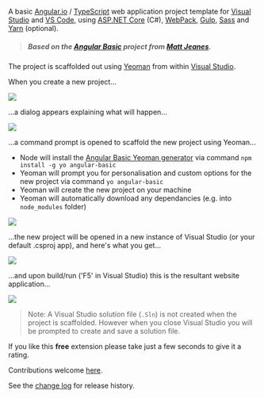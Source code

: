 [GitHubRepoPullRequestsURL]: https://github.com/GregTrevellick/VsixYeomanTemplates/pulls

A basic [Angular.io](https://angular.io/) / [TypeScript](https://www.typescriptlang.org/) web application project template for [Visual Studio](https://visualstudio.microsoft.com/vs/) and [VS Code](https://code.visualstudio.com/), using [ASP.NET Core](https://docs.microsoft.com/en-us/aspnet/) (C#), [WebPack](https://webpack.js.org/), [Gulp](https://gulpjs.com/), [Sass](https://sass-lang.com/) and [Yarn](https://yarnpkg.com) (optional).

>##### Based on the [Angular Basic](https://github.com/MattJeanes/AngularBasic) project from [Matt Jeanes](https://mattjeanes.com/).

The project is scaffolded out using [Yeoman](https://yeoman.io/) from within [Visual Studio](https://visualstudio.microsoft.com/vs/).

When you create a new project...

![](screen0.png)

...a dialog appears explaining what will happen...

![](screen1.png)

...a command prompt is opened to scaffold the new project using Yeoman...
 
 - Node will install the [Angular Basic Yeoman generator](https://github.com/MattJeanes/AngularBasic) via command `npm install -g yo angular-basic`
 - Yeoman will prompt you for personalisation and custom options for the new project via command `yo angular-basic`
 - Yeoman will create the new project on your machine
 - Yeoman will automatically download any dependancies (e.g. into `node_modules` folder)

![](screen2.gif)

...the new project will be opened in a new instance of Visual Studio (or your default .csproj app), and here's what you get...

![](screen3.png)

...and upon build/run ('F5' in Visual Studio) this is the resultant website application...

![](screen4.png)

> Note: A Visual Studio solution file (`.Sln`) is not created when the project is scaffolded. However when you close Visual Studio you will be prompted to create and save a solution file.

If you like this **free** extension please take just a few seconds to give it a rating.

Contributions welcome [here][GitHubRepoPullRequestsURL].

See the [change log](https://github.com/GregTrevellick/VsixYeomanTemplates/blob/master/CHANGELOG.md) for release history.
